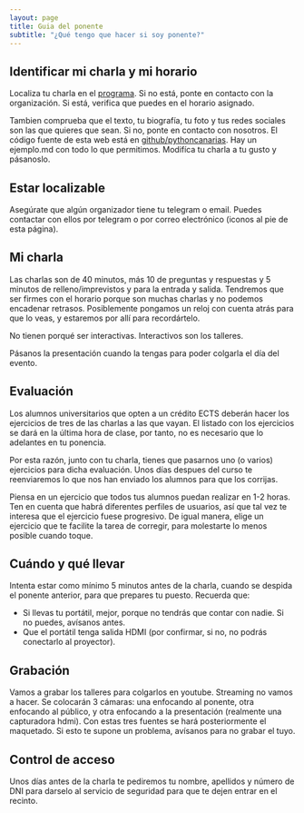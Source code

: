 ```yaml
---
layout: page
title: Guia del ponente
subtitle: "¿Qué tengo que hacer si soy ponente?"
---
```


## Identificar mi charla y mi horario

Localiza tu charla en el [programa](programa). Si no está, ponte en contacto
con la organización. Si está, verifica que puedes en el horario asignado.

Tambien comprueba que el texto, tu biografía, tu foto y tus redes sociales
son las que quieres que sean. Si no, ponte en contacto con nosotros. El código
fuente de esta web está en [github/pythoncanarias](https://github.com/pythoncanarias/pythoncanarias_web/tree/master/pyday/ponencias).
Hay un ejemplo.md con todo lo que permitimos. Modifíca tu charla a tu gusto y pásanoslo.


## Estar localizable

Asegúrate que algún organizador tiene tu telegram o email. Puedes contactar con
ellos por telegram o por correo electrónico (iconos al pie de esta página).

## Mi charla

Las charlas son de 40 minutos, más 10 de preguntas y respuestas y 5 minutos de
relleno/imprevistos y para la entrada y salida. Tendremos que ser firmes con el
horario porque son muchas charlas y no podemos encadenar retrasos. Posiblemente
pongamos un reloj con cuenta atrás para que lo veas, y estaremos por allí para
recordártelo.

No tienen porqué ser interactivas. Interactivos son los talleres.

Pásanos la presentación cuando la tengas para poder colgarla el día del evento.

## Evaluación

Los alumnos universitarios que opten a un crédito ECTS deberán hacer los
ejercicios de tres de las charlas a las que vayan. El listado con los
ejercicios se dará en la última hora de clase, por tanto, no es necesario que
lo adelantes en tu ponencia.

Por esta razón, junto con tu charla, tienes que pasarnos uno (o varios)
ejercicios para dicha evaluación. Unos días despues del curso te reenviaremos
lo que nos han enviado los alumnos para que los corrijas.

Piensa en un ejercicio que todos tus alumnos puedan realizar en 1-2 horas. Ten
en cuenta que habrá diferentes perfiles de usuarios, así que tal vez te
interesa que el ejercicio fuese progresivo. De igual manera, elige un ejercicio
que te facilite la tarea de corregir, para molestarte lo menos posible cuando
toque. 

## Cuándo y qué llevar

Intenta estar como mínimo 5 minutos antes de la charla, cuando se despida el
ponente anterior, para que prepares tu puesto. Recuerda que:

* Si llevas tu portátil, mejor, porque no tendrás que contar con nadie. Si no puedes, avísanos antes.
* Que el portátil tenga salida HDMI (por confirmar, si no, no podrás conectarlo al proyector).

## Grabación

Vamos a grabar los talleres para colgarlos en youtube. Streaming no vamos a
hacer.  Se colocarán 3 cámaras: una enfocando al ponente, otra enfocando al
público, y otra enfocando a la presentación (realmente una capturadora hdmi).
Con estas tres fuentes se hará posteriormente el maquetado. Si esto te supone
un problema, avísanos para no grabar el tuyo. 

## Control de acceso

Unos días antes de la charla te pediremos tu nombre, apellidos y número de DNI
para darselo al servicio de seguridad para que te dejen entrar en el recinto.
